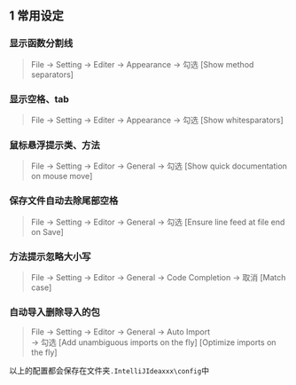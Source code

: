 

<div class = 'data-section default-folding'>
<h2 class = 'section-title'><label class = 'block-number'>1</label> 常用设定</h2>
<div class = 'folding-area'>



</div>
</div>

<h3 class = 'auto-sort-sub'>显示函数分割线</h3>

> File -> Setting -> Editer -> Appearance -> 勾选 [Show method separators]

<h3 class = 'auto-sort-sub'>显示空格、tab</h3>

> File -> Setting -> Editer -> Appearance -> 勾选 [Show whitesparators]

<h3 class = 'auto-sort-sub'>鼠标悬浮提示类、方法</h3>

> File -> Setting -> Editor -> General -> 勾选 [Show quick documentation on mouse move]

<h3 class = 'auto-sort-sub'>保存文件自动去除尾部空格</h3>

> File -> Setting -> Editor -> General -> 勾选 [Ensure line feed at file end on Save]

<h3 class = 'auto-sort-sub'>方法提示忽略大小写</h3>

> File -> Setting -> Editor -> General -> Code Completion -> 取消 [Match case]

<h3 class = 'auto-sort-sub'>自动导入删除导入的包</h3>

> File -> Setting -> Editor -> General -> Auto Import  
> -> 勾选 [Add unambiguous imports on the fly] [Optimize imports on the fly]



<div class="myNote">

以上的配置都会保存在文件夹`.IntelliJIdeaxxx\config`中
</div>








